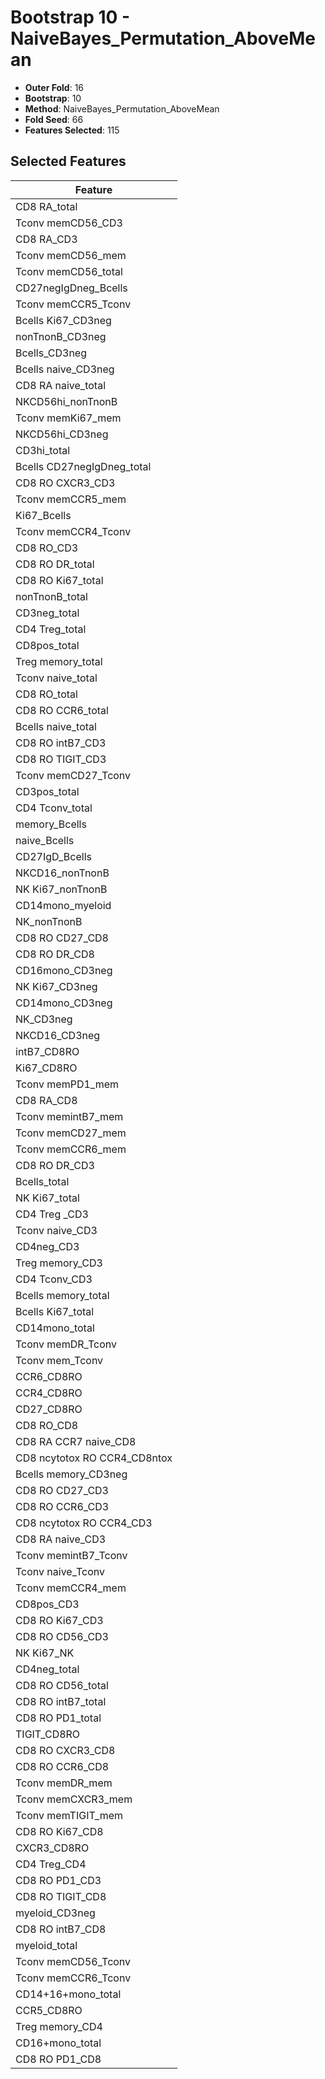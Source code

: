 # Bootstrap 10 - NaiveBayes_Permutation_AboveMean

- **Outer Fold**: 16
- **Bootstrap**: 10
- **Method**: NaiveBayes_Permutation_AboveMean
- **Fold Seed**: 66
- **Features Selected**: 115

## Selected Features

| Feature |
|---------|
| CD8 RA_total |
| Tconv memCD56_CD3 |
| CD8 RA_CD3 |
| Tconv memCD56_mem |
| Tconv memCD56_total |
| CD27negIgDneg_Bcells |
| Tconv memCCR5_Tconv |
| Bcells Ki67_CD3neg |
| nonTnonB_CD3neg |
| Bcells_CD3neg |
| Bcells naive_CD3neg |
| CD8 RA naive_total |
| NKCD56hi_nonTnonB |
| Tconv memKi67_mem |
| NKCD56hi_CD3neg |
| CD3hi_total |
| Bcells CD27negIgDneg_total |
| CD8 RO CXCR3_CD3 |
| Tconv memCCR5_mem |
| Ki67_Bcells |
| Tconv memCCR4_Tconv |
| CD8 RO_CD3 |
| CD8 RO DR_total |
| CD8 RO Ki67_total |
| nonTnonB_total |
| CD3neg_total |
| CD4 Treg_total |
| CD8pos_total |
| Treg memory_total |
| Tconv naive_total |
| CD8 RO_total |
| CD8 RO CCR6_total |
| Bcells naive_total |
| CD8 RO intB7_CD3 |
| CD8 RO TIGIT_CD3 |
| Tconv memCD27_Tconv |
| CD3pos_total |
| CD4 Tconv_total |
| memory_Bcells |
| naive_Bcells |
| CD27IgD_Bcells |
| NKCD16_nonTnonB |
| NK Ki67_nonTnonB |
| CD14mono_myeloid |
| NK_nonTnonB |
| CD8 RO CD27_CD8 |
| CD8 RO DR_CD8 |
| CD16mono_CD3neg |
| NK Ki67_CD3neg |
| CD14mono_CD3neg |
| NK_CD3neg |
| NKCD16_CD3neg |
| intB7_CD8RO |
| Ki67_CD8RO |
| Tconv memPD1_mem |
| CD8 RA_CD8 |
| Tconv memintB7_mem |
| Tconv memCD27_mem |
| Tconv memCCR6_mem |
| CD8 RO DR_CD3 |
| Bcells_total |
| NK Ki67_total |
| CD4 Treg _CD3 |
| Tconv naive_CD3 |
| CD4neg_CD3 |
| Treg memory_CD3 |
| CD4 Tconv_CD3 |
| Bcells memory_total |
| Bcells Ki67_total |
| CD14mono_total |
| Tconv memDR_Tconv |
| Tconv mem_Tconv |
| CCR6_CD8RO |
| CCR4_CD8RO |
| CD27_CD8RO |
| CD8 RO_CD8 |
| CD8 RA CCR7 naive_CD8 |
| CD8 ncytotox RO CCR4_CD8ntox |
| Bcells memory_CD3neg |
| CD8 RO CD27_CD3 |
| CD8 RO CCR6_CD3 |
| CD8 ncytotox RO CCR4_CD3 |
| CD8 RA naive_CD3 |
| Tconv memintB7_Tconv |
| Tconv naive_Tconv |
| Tconv memCCR4_mem |
| CD8pos_CD3 |
| CD8  RO Ki67_CD3 |
| CD8 RO CD56_CD3 |
| NK Ki67_NK |
| CD4neg_total |
| CD8 RO CD56_total |
| CD8 RO intB7_total |
| CD8 RO PD1_total |
| TIGIT_CD8RO |
| CD8 RO CXCR3_CD8 |
| CD8 RO CCR6_CD8 |
| Tconv memDR_mem |
| Tconv memCXCR3_mem |
| Tconv memTIGIT_mem |
| CD8 RO Ki67_CD8 |
| CXCR3_CD8RO |
| CD4 Treg_CD4 |
| CD8 RO PD1_CD3 |
| CD8 RO TIGIT_CD8 |
| myeloid_CD3neg |
| CD8 RO intB7_CD8 |
| myeloid_total |
| Tconv memCD56_Tconv |
| Tconv memCCR6_Tconv |
| CD14+16+mono_total |
| CCR5_CD8RO |
| Treg memory_CD4 |
| CD16+mono_total |
| CD8 RO PD1_CD8 |
